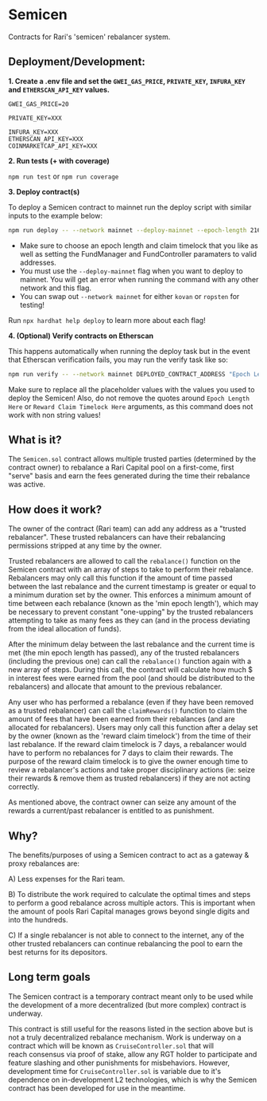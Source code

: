 # Semicen

Contracts for Rari's 'semicen' rebalancer system.

## Deployment/Development:

**1. Create a .env file and set the `GWEI_GAS_PRICE`, `PRIVATE_KEY`, `INFURA_KEY` and `ETHERSCAN_API_KEY` values.**

```
GWEI_GAS_PRICE=20

PRIVATE_KEY=XXX

INFURA_KEY=XXX
ETHERSCAN_API_KEY=XXX
COINMARKETCAP_API_KEY=XXX
```

**2. Run tests (+ with coverage)**

`npm run test` or `npm run coverage`

**3. Deploy contract(s)**

To deploy a Semicen contract to mainnet run the deploy script with similar inputs to the example below:

```bash
npm run deploy -- --network mainnet --deploy-mainnet --epoch-length 21600 --reward-claim-timelock 604800 --fund-controller 0x0000000000000000000000000000000000000000 --fund-manager 0x0000000000000000000000000000000000000000
```

- Make sure to choose an epoch length and claim timelock that you like as well as setting the FundManager and FundController paramaters to valid addresses.
- You must use the `--deploy-mainnet` flag when you want to deploy to mainnet. You will get an error when running the command with any other network and this flag.
- You can swap out `--network mainnet` for either `kovan` or `ropsten` for testing!

Run `npx hardhat help deploy` to learn more about each flag!

**4. (Optional) Verify contracts on Etherscan**

This happens automatically when running the deploy task but in the event that Etherscan verification fails, you may run the verify task like so:

```bash
npm run verify -- --network mainnet DEPLOYED_CONTRACT_ADDRESS "Epoch Length Here" "Reward Claim Timelock Here" "FundController Address Here" "FundManager Address Here"
```

Make sure to replace all the placeholder values with the values you used to deploy the Semicen! Also, do not remove the quotes around `Epoch Length Here` or `Reward Claim Timelock Here` arguments, as this command does not work with non string values!

## What is it?

The `Semicen.sol` contract allows multiple trusted parties (determined by the contract owner) to rebalance a Rari Capital pool on a first-come, first "serve" basis and earn the fees generated during the time their rebalance was active.

## How does it work?

The owner of the contract (Rari team) can add any address as a "trusted rebalancer". These trusted rebalancers can have their rebalancing permissions stripped at any time by the owner.

Trusted rebalancers are allowed to call the `rebalance()` function on the Semicen contract with an array of steps to take to perform their rebalance. Rebalancers may only call this function if the amount of time passed between the last rebalance and the current timestamp is greater or equal to a minimum duration set by the owner. This enforces a minimum amount of time between each rebalance (known as the 'min epoch length'), which may be necessary to prevent constant "one-upping" by the trusted rebalancers attempting to take as many fees as they can (and in the process deviating from the ideal allocation of funds).

After the minimum delay between the last rebalance and the current time is met (the min epoch length has passed), any of the trusted rebalancers (including the previous one) can call the `rebalance()` function again with a new array of steps. During this call, the contract will calculate how much $ in interest fees were earned from the pool (and should be distributed to the rebalancers) and allocate that amount to the previous rebalancer.

Any user who has performed a rebalance (even if they have been removed as a trusted rebalancer) can call the `claimRewards()` function to claim the amount of fees that have been earned from their rebalances (and are allocated for rebalancers). Users may only call this function after a delay set by the owner (known as the 'reward claim timelock') from the time of their last rebalance. If the reward claim timelock is 7 days, a rebalancer would have to perform no rebalances for 7 days to claim their rewards. The purpose of the reward claim timelock is to give the owner enough time to review a rebalancer's actions and take proper disciplinary actions (ie: seize their rewards & remove them as trusted rebalancers) if they are not acting correctly.

As mentioned above, the contract owner can seize any amount of the rewards a current/past rebalancer is entitled to as punishment.

## Why?

The benefits/purposes of using a Semicen contract to act as a gateway & proxy rebalances are:

A) Less expenses for the Rari team.

B) To distribute the work required to calculate the optimal times and steps to perform a good rebalance across multiple actors. This is important when the amount of pools Rari Capital manages grows beyond single digits and into the hundreds.

C) If a single rebalancer is not able to connect to the internet, any of the other trusted rebalancers can continue rebalancing the pool to earn the best returns for its depositors.

## Long term goals

The Semicen contract is a temporary contract meant only to be used while the development of a more decentralized (but more complex) contract is underway.

This contract is still useful for the reasons listed in the section above but is not a truly decentralized rebalance mechanism. Work is underway on a contract which will be known as `CruiseController.sol` that will reach consensus via proof of stake, allow any RGT holder to participate and feature slashing and other punishments for misbehaviors. However, development time for `CruiseController.sol` is variable due to it's dependence on in-development L2 technologies, which is why the Semicen contract has been developed for use in the meantime.
